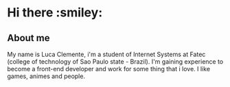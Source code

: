 <h1>Hi there  :smiley:</h1>

<div text-align:"center">
<h2> About me </h2>
My name is Luca Clemente, i'm a student of Internet Systems at Fatec (college of technology of Sao Paulo state - Brazil). 
I'm gaining experience to become a front-end developer and work for some thing that i love. I like games, animes and people.
</div>




